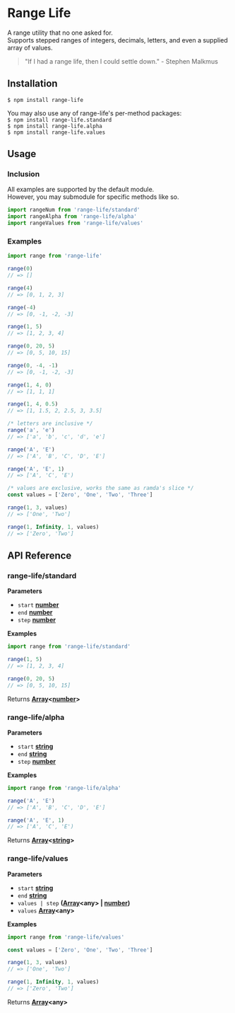 # Range Life
A range utility that no one asked for.  
Supports stepped ranges of integers, decimals, letters, and even a supplied array of values.
> "If I had a range life, then I could settle down." - Stephen Malkmus

## Installation
`$ npm install range-life`  

You may also use any of range-life's per-method packages:  
`$ npm install range-life.standard`  
`$ npm install range-life.alpha`  
`$ npm install range-life.values`

## Usage

### Inclusion
All examples are supported by the default module.  
However, you may submodule for specific methods like so.
```javascript
import rangeNum from 'range-life/standard'
import rangeAlpha from 'range-life/alpha'
import rangeValues from 'range-life/values'
```
### Examples
```javascript
import range from 'range-life'

range(0)
// => []

range(4)
// => [0, 1, 2, 3]

range(-4)
// => [0, -1, -2, -3]

range(1, 5)
// => [1, 2, 3, 4]

range(0, 20, 5)
// => [0, 5, 10, 15]

range(0, -4, -1)
// => [0, -1, -2, -3]

range(1, 4, 0)
// => [1, 1, 1]

range(1, 4, 0.5)
// => [1, 1.5, 2, 2.5, 3, 3.5]

/* letters are inclusive */
range('a', 'e')
// => ['a', 'b', 'c', 'd', 'e']

range('A', 'E')
// => ['A', 'B', 'C', 'D', 'E']

range('A', 'E', 1)
// => ['A', 'C', 'E')

/* values are exclusive, works the same as ramda's slice */
const values = ['Zero', 'One', 'Two', 'Three']

range(1, 3, values)
// => ['One', 'Two']

range(1, Infinity, 1, values)
// => ['Zero', 'Two']
```

## API Reference

### range-life/standard

**Parameters**

-   `start` **[number](https://developer.mozilla.org/en-US/docs/Web/JavaScript/Reference/Global_Objects/Number)**
-   `end` **[number](https://developer.mozilla.org/en-US/docs/Web/JavaScript/Reference/Global_Objects/Number)**
-   `step` **[number](https://developer.mozilla.org/en-US/docs/Web/JavaScript/Reference/Global_Objects/Number)**

**Examples**

```javascript
import range from 'range-life/standard'

range(1, 5)
// => [1, 2, 3, 4]

range(0, 20, 5)
// => [0, 5, 10, 15]
```

Returns **[Array](https://developer.mozilla.org/en-US/docs/Web/JavaScript/Reference/Global_Objects/Array)&lt;[number](https://developer.mozilla.org/en-US/docs/Web/JavaScript/Reference/Global_Objects/Number)&gt;**

### range-life/alpha

**Parameters**

-   `start` **[string](https://developer.mozilla.org/en-US/docs/Web/JavaScript/Reference/Global_Objects/String)**
-   `end` **[string](https://developer.mozilla.org/en-US/docs/Web/JavaScript/Reference/Global_Objects/String)**
-   `step` **[number](https://developer.mozilla.org/en-US/docs/Web/JavaScript/Reference/Global_Objects/Number)**

**Examples**

```javascript
import range from 'range-life/alpha'

range('A', 'E')
// => ['A', 'B', 'C', 'D', 'E']

range('A', 'E', 1)
// => ['A', 'C', 'E')
```

Returns **[Array](https://developer.mozilla.org/en-US/docs/Web/JavaScript/Reference/Global_Objects/Array)&lt;[string](https://developer.mozilla.org/en-US/docs/Web/JavaScript/Reference/Global_Objects/String)&gt;**



### range-life/values

**Parameters**

-   `start` **[string](https://developer.mozilla.org/en-US/docs/Web/JavaScript/Reference/Global_Objects/String)**
-   `end` **[string](https://developer.mozilla.org/en-US/docs/Web/JavaScript/Reference/Global_Objects/String)**
-   `values | step` **([Array](https://developer.mozilla.org/en-US/docs/Web/JavaScript/Reference/Global_Objects/Array)&lt;any&gt; | [number](https://developer.mozilla.org/en-US/docs/Web/JavaScript/Reference/Global_Objects/Number))**
- `values` **[Array](https://developer.mozilla.org/en-US/docs/Web/JavaScript/Reference/Global_Objects/Array)&lt;any&gt;**

**Examples**

```javascript
import range from 'range-life/values'

const values = ['Zero', 'One', 'Two', 'Three']

range(1, 3, values)
// => ['One', 'Two']

range(1, Infinity, 1, values)
// => ['Zero', 'Two']
```

Returns **[Array](https://developer.mozilla.org/en-US/docs/Web/JavaScript/Reference/Global_Objects/Array)&lt;any&gt;**
